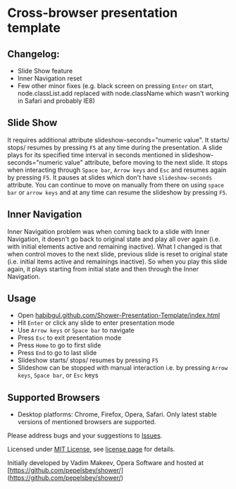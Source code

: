 # Сross-browser presentation template

## Changelog:
* Slide Show feature
* Inner Navigation reset
* Few other minor fixes (e.g. black screen on pressing `Enter` on start, node.classList.add replaced with node.className which wasn't working in Safari and probably IE8)

## Slide Show
It requires additional attribute slideshow-seconds="numeric value". 
It starts/ stops/ resumes by pressing `F5` at any time during the presentation. 
A slide plays for its specified time interval in seconds mentioned in slideshow-seconds="numeric value" attribute, before moving to the next slide. 
It stops when interacting through `Space bar`, `Arrow keys` and `Esc` and resumes again by pressing `F5`.
It pauses at slides which don't have `slideshow-seconds` attribute. You can continue to move on manually from there on using `space bar` or `arrow keys` and at any time can resume the slideshow by pressing `F5`.

## Inner Navigation
Inner Navigation problem was when coming back to a slide with Inner Navigation, it doesn't go back to original state and play all over again (i.e. with initial elements active and remaining inactive). What I changed is that when control moves to the next slide, previous slide is reset to original state (i.e. initial items active and remainings inactive). So when you play this slide again, it plays starting from initial state and then through the Inner Navigation.

## Usage
* Open [habibgul.github.com/Shower-Presentation-Template/index.html](http://habibgul.github.com/Shower-Presentation-Template/index.html)
* Hit `Enter` or click any slide to enter presentation mode
* Use `Arrow keys` or `Space bar` to navigate
* Press `Esc` to exit presentation mode
* Press `Home` to go to first slide
* Press `End` to go to last slide
* Slideshow starts/ stops/ resumes by pressing `F5`
* Slideshow can be stopped with manual interaction i.e. by pressing `Arrow keys`, `Space bar`, or `Esc` keys

## Supported Browsers

* Desktop platforms: Chrome, Firefox, Opera, Safari. Only latest stable versions of mentioned browsers are supported.


Please address bugs and your suggestions to [Issues](http://github.com/habibgul/Shower-Presentation-Template/issues).

Licensed under [MIT License](http://en.wikipedia.org/wiki/MIT_License), see [license page](https://github.com/pepelsbey/shower/wiki/License) for details.

Initially developed by Vadim Makeev, Opera Software and hosted at [https://github.com/pepelsbey/shower/] (https://github.com/pepelsbey/shower/)
